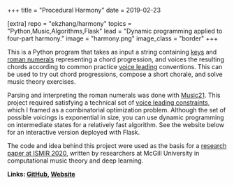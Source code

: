 +++
title = "Procedural Harmony"
date = 2019-02-23

[extra]
repo = "ekzhang/harmony"
topics = "Python,Music,Algorithms,Flask"
lead = "Dynamic programming applied to four-part harmony."
image = "harmony.png"
image_class = "border"
+++

This is a Python program that takes as input a string containing
[keys](https://en.wikipedia.org/wiki/Key_signature) and
[roman numerals](https://en.wikipedia.org/wiki/Roman_numeral_analysis)
representing a chord progression, and voices the resulting chords according to
common practice [voice leading](https://en.wikipedia.org/wiki/Voice_leading)
conventions. This can be used to try out chord progressions, compose a short
chorale, and solve music theory exercises.

Parsing and interpreting the roman numerals was done with
[Music21](https://web.mit.edu/music21/). This project required satisfying a
technical set of
[voice leading constraints](http://derekremes.com/wp-content/uploads/voiceleadingsummary.pdf),
which I framed as a combinatorial optimization problem. Although the set of
possible voicings is exponential in size, you can use dynamic programming on
intermediate states for a relatively fast algorithm. See the website below for
an interactive version deployed with Flask.

The code and idea behind this project were used as the basis for a
[research paper at ISMIR 2020](https://program.ismir2020.net/lbd_432.html),
written by researchers at McGill University in computational music theory and
deep learning.

**Links: [GitHub](https://github.com/ekzhang/harmony),
[Website](https://autoharmony.herokuapp.com/)**
